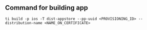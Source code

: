 ## Command for building app

```
ti build -p ios -T dist-appstore --pp-uuid <PROVISIONING_ID> --distribution-name <NAME_ON_CERTIFICATE>
```
